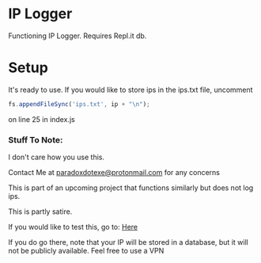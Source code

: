 # IP Logger
Functioning IP Logger. Requires Repl.it db. 
# Setup
It's ready to use. If you would like to store ips in the ips.txt file, uncomment
```javascript
fs.appendFileSync('ips.txt', ip + "\n");
```
on line 25 in index.js

### Stuff To Note:
I don't care how you use this.

Contact Me at paradoxdotexe@protonmail.com for any concerns

This is part of an upcoming project that functions similarly but does not log ips.

This is partly satire.

If you would like to test this, go to: [Here](https://IPlogger.pepelaugh.repl.co)

If you do go there, note that your IP will be stored in a database, but it will not be publicly available. Feel free to use a VPN
